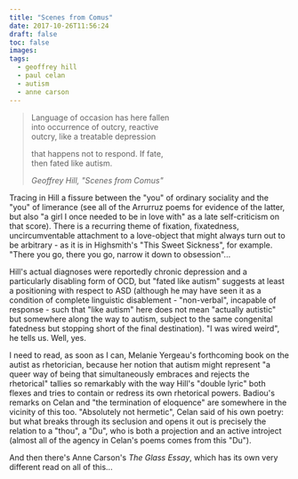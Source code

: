 ```yaml
---
title: "Scenes from Comus"
date: 2017-10-26T11:56:24
draft: false
toc: false
images:
tags: 
  - geoffrey hill
  - paul celan
  - autism
  - anne carson
---
```

> Language of occasion has here fallen  
> into occurrence of outcry, reactive  
> outcry, like a treatable depression  
>
> that happens not to respond. If fate,  
> then fated like autism.  
>
> _Geoffrey Hill, "Scenes from Comus"_

Tracing in Hill a fissure between the "you" of ordinary sociality and the "you" of limerance (see all of the Arrurruz poems for evidence of the latter, but also "a girl I once needed to be in love with" as a late self-criticism on that score). There is a recurring theme of fixation, fixatedness, uncircumventable attachment to a love-object that might always turn out to be arbitrary - as it is in Highsmith's "This Sweet Sickness", for example. "There you go, there you go, narrow it down to obsession"...

Hill's actual diagnoses were reportedly chronic depression and a particularly disabling form of OCD, but "fated like autism" suggests at least a positioning with respect to ASD (although he may have seen it as a condition of complete linguistic disablement - "non-verbal", incapable of response - such that "like autism" here does not mean "actually autistic" but somewhere along the way to autism, subject to the same congenital fatedness but stopping short of the final destination). "I was wired weird", he tells us. Well, yes.

I need to read, as soon as I can, Melanie Yergeau's forthcoming book on the autist as rhetorician, because her notion that autism might represent "a queer way of being that simultaneously embraces and rejects the rhetorical" tallies so remarkably with the way Hill's "double lyric" both flexes and tries to contain or redress its own rhetorical powers. Badiou's remarks on Celan and "the termination of eloquence" are somewhere in the vicinity of this too. "Absolutely not hermetic", Celan said of his own poetry: but what breaks through its seclusion and opens it out is precisely the relation to a "thou", a "Du", who is both a projection and an active introject (almost all of the agency in Celan's poems comes from this "Du").

And then there's Anne Carson's _The Glass Essay_, which has its own very different read on all of this...

